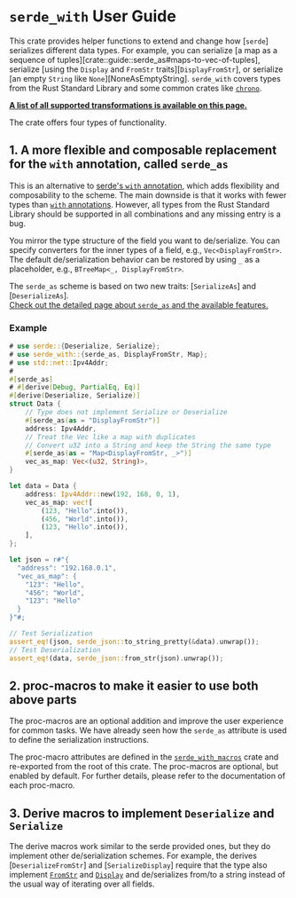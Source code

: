 # `serde_with` User Guide

This crate provides helper functions to extend and change how [`serde`] serializes different data types.
For example, you can serialize [a map as a sequence of tuples][crate::guide::serde_as#maps-to-vec-of-tuples], serialize [using the `Display` and `FromStr` traits][`DisplayFromStr`], or serialize [an empty `String` like `None`][NoneAsEmptyString].
`serde_with` covers types from the Rust Standard Library and some common crates like [`chrono`][serde_with_chrono].

[**A list of all supported transformations is available on this page.**](crate::guide::serde_as_transformations)

The crate offers four types of functionality.

## 1. A more flexible and composable replacement for the `with` annotation, called `serde_as`

This is an alternative to [serde's `with` annotation][with-annotation], which adds flexibility and composability to the scheme.
The main downside is that it works with fewer types than [`with` annotations][with-annotation].
However, all types from the Rust Standard Library should be supported in all combinations and any missing entry is a bug.

You mirror the type structure of the field you want to de/serialize.
You can specify converters for the inner types of a field, e.g., `Vec<DisplayFromStr>`.
The default de/serialization behavior can be restored by using `_` as a placeholder, e.g., `BTreeMap<_, DisplayFromStr>`.

The `serde_as` scheme is based on two new traits: [`SerializeAs`] and [`DeserializeAs`].  
[Check out the detailed page about `serde_as` and the available features.](crate::guide::serde_as)

### Example

```rust
# use serde::{Deserialize, Serialize};
# use serde_with::{serde_as, DisplayFromStr, Map};
# use std::net::Ipv4Addr;
#
#[serde_as]
# #[derive(Debug, PartialEq, Eq)]
#[derive(Deserialize, Serialize)]
struct Data {
    // Type does not implement Serialize or Deserialize
    #[serde_as(as = "DisplayFromStr")]
    address: Ipv4Addr,
    // Treat the Vec like a map with duplicates
    // Convert u32 into a String and keep the String the same type
    #[serde_as(as = "Map<DisplayFromStr, _>")]
    vec_as_map: Vec<(u32, String)>,
}

let data = Data {
    address: Ipv4Addr::new(192, 168, 0, 1),
    vec_as_map: vec![
        (123, "Hello".into()),
        (456, "World".into()),
        (123, "Hello".into()),
    ],
};

let json = r#"{
  "address": "192.168.0.1",
  "vec_as_map": {
    "123": "Hello",
    "456": "World",
    "123": "Hello"
  }
}"#;

// Test Serialization
assert_eq!(json, serde_json::to_string_pretty(&data).unwrap());
// Test Deserialization
assert_eq!(data, serde_json::from_str(json).unwrap());
```

## 2. proc-macros to make it easier to use both above parts

The proc-macros are an optional addition and improve the user experience for common tasks.
We have already seen how the `serde_as` attribute is used to define the serialization instructions.

The proc-macro attributes are defined in the [`serde_with_macros`] crate and re-exported from the root of this crate.
The proc-macros are optional, but enabled by default.
For further details, please refer to the documentation of each proc-macro.

## 3. Derive macros to implement `Deserialize` and `Serialize`

The derive macros work similar to the serde provided ones, but they do implement other de/serialization schemes.
For example, the derives [`DeserializeFromStr`] and [`SerializeDisplay`] require that the type also implement [`FromStr`] and [`Display`] and de/serializes from/to a string instead of the usual way of iterating over all fields.

[`Display`]: std::fmt::Display
[`FromStr`]: std::str::FromStr
[`serde_with_macros`]: serde_with_macros
[serde_with_chrono]: crate::chrono
[with-annotation]: https://serde.rs/field-attrs.html#with
